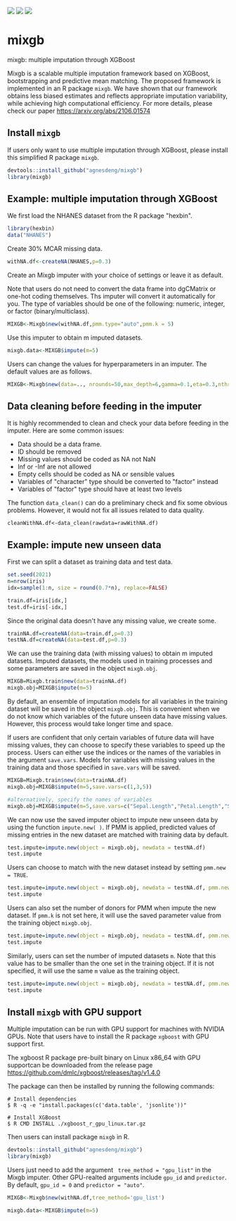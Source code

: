 [![](https://img.shields.io/badge/Made%20With-R-9cf)](https://github.com/agnesdeng/misle)
[![](https://img.shields.io/badge/Version-1.0.0-brightgreen)](https://github.com/agnesdeng/misle)
[![](https://img.shields.io/badge/Lifecycle-Experimental-ff69b4)](https://github.com/agnesdeng/misle)

# mixgb
mixgb: multiple imputation through XGBoost

Mixgb is a scalable multiple imputation framework based on XGBoost, bootstrapping and predictive mean matching. The proposed framework is implemented in an R package `mixgb`. We have shown that our framework obtains less biased estimates and reflects appropriate imputation variability, while achieving high computational efficiency. For more details, please check our paper https://arxiv.org/abs/2106.01574


## Install `mixgb` 
If users only want to use multiple imputation through XGBoost, please install this simplified R package `mixgb`.
```r
devtools::install_github("agnesdeng/mixgb")
library(mixgb)
```

## Example: multiple imputation through XGBoost

We first load the NHANES dataset from the R package "hexbin".
``` r
library(hexbin)
data("NHANES")
```

Create 30% MCAR missing data.
``` r
withNA.df<-createNA(NHANES,p=0.3)
```

Create an Mixgb imputer with your choice of settings or leave it as default.

Note that users do not need to convert the data frame into dgCMatrix or one-hot coding themselves. Ths imputer will convert it automatically for you. The type of variables should be one of the following: numeric, integer, or factor (binary/multiclass).

``` r
MIXGB<-Mixgb$new(withNA.df,pmm.type="auto",pmm.k = 5)
```

Use this imputer to obtain m imputed datasets.
``` r
mixgb.data<-MIXGB$impute(m=5)
``` 

Users can change the values for hyperparameters in an imputer. The default values are as follows.

``` r
MIXGB<-Mixgb$new(data=.., nrounds=50,max_depth=6,gamma=0.1,eta=0.3,nthread=4,early_stopping_rounds=10,colsample_bytree=1,min_child_weight=1,subsample=1,pmm.k=5,pmm.type="auto",pmm.link="logit",scale_pos_weight=1,initial.imp="random",tree_method="auto",gpu_id=0,predictor="auto",print_every_n = 10L,verbose=0)
```

## Data cleaning before feeding in the imputer

It is highly recommended to clean and check your data before feeding in the imputer. Here are some common issues:

- Data should be a data frame.
- ID should be removed 
- Missing values should be coded as NA not NaN
- Inf or -Inf are not allowed
- Empty cells should be coded as NA or sensible values
- Variables of "character" type should be converted to "factor" instead
- Variables of "factor" type should have at least two levels

The function `data_clean()` can do a preliminary check and fix some obvious problems. However, it would not fix all issues related to data quality. 

```
cleanWithNA.df<-data_clean(rawdata=rawWithNA.df)
```


## Example: impute new unseen data
First we can split a dataset as training data and test data.
``` r
set.seed(2021)
n=nrow(iris)
idx=sample(1:n, size = round(0.7*n), replace=FALSE)

train.df=iris[idx,]
test.df=iris[-idx,]
```

Since the original data doesn't have any missing value, we create some.
``` r
trainNA.df=createNA(data=train.df,p=0.3)
testNA.df=createNA(data=test.df,p=0.3)
```

We can use the training data (with missing values) to obtain m imputed datasets. Imputed datasets, the models used in training processes and some parameters are saved in the object `mixgb.obj`.

``` r
MIXGB=Mixgb.train$new(data=trainNA.df)
mixgb.obj=MIXGB$impute(m=5)
```

By default, an ensemble of imputation models for all variables in the training dataset will be saved in the object  `mixgb.obj`. This is convenient when we do not know which variables of the future unseen data have missing values. However, this process would take longer time and space.

If users are confident that only certain variables of future data will have missing values, they can choose to specify these variables to speed up the process. Users can either use the indices or the names of the variables in the argument `save.vars`. Models for variables with missing values in the training data and those specified in `save.vars` will be saved.

``` r
MIXGB=Mixgb.train$new(data=trainNA.df)
mixgb.obj=MIXGB$impute(m=5,save.vars=c(1,3,5))

#alternatively, specify the names of variables
mixgb.obj=MIXGB$impute(m=5,save.vars=c("Sepal.Length","Petal.Length","Species"))
```

We can now use the saved imputer object to impute new unseen data by using the function `impute.new( )`.  If PMM is applied, predicted values of missing entries in the new dataset are matched with training data by default.

``` r
test.impute=impute.new(object = mixgb.obj, newdata = testNA.df)
test.impute
```
Users can choose to match with the new dataset instead by setting `pmm.new = TRUE`.

``` r
test.impute=impute.new(object = mixgb.obj, newdata = testNA.df, pmm.new = TRUE)
test.impute
```
Users can also set the number of donors for PMM when impute the new dataset. If  `pmm.k` is not set here, it will use the saved parameter value from the training object  `mixgb.obj`.

``` r
test.impute=impute.new(object = mixgb.obj, newdata = testNA.df, pmm.new = TRUE, pmm.k=3)
test.impute
```

Similarly, users can set the number of imputed datasets `m`.  Note that this value has to be smaller than the one set in the training object. If it is not specified, it will use the same `m` value as the training object.

``` r
test.impute=impute.new(object = mixgb.obj, newdata = testNA.df, pmm.new = TRUE, m=4)
test.impute
```

## Install `mixgb` with GPU support
Multiple imputation can be run with GPU support for machines with NVIDIA GPUs. Note that users have to install the R package `xgboost` with GPU support first. 

The xgboost R package pre-built binary on Linux x86_64 with GPU supportcan be downloaded from the release page https://github.com/dmlc/xgboost/releases/tag/v1.4.0

The package can then be installed by running the following commands:
``` 
# Install dependencies
$ R -q -e "install.packages(c('data.table', 'jsonlite'))"

# Install XGBoost
$ R CMD INSTALL ./xgboost_r_gpu_linux.tar.gz
```

Then users can install package `mixgb` in R. 
```r
devtools::install_github("agnesdeng/mixgb")
library(mixgb)
```
Users just need to add the argument ` tree_method = "gpu_list"` in the Mixgb imputer. Other GPU-realted arguments include  `gpu_id`  and  `predictor`. By default, `gpu_id = 0` and `predictor = "auto"`.

``` r
MIXGB<-Mixgb$new(withNA.df,tree_method='gpu_list')

mixgb.data<-MIXGB$impute(m=5)
```
